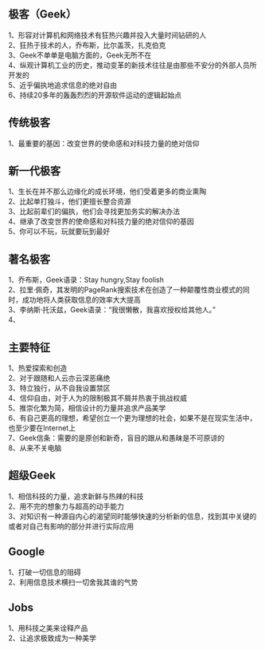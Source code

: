 
## 极客（Geek）   
1、形容对计算机和网络技术有狂热兴趣并投入大量时间钻研的人   
2、狂热于技术的人，乔布斯，比尔盖茨，扎克伯克     
3、Geek不单单是电脑方面的，Geek无所不在     
4、纵观计算机工业的历史，推动变革的新技术往往是由那些不安分的外部人员所开发的    
5、近乎偏执地追求信息的绝对自由     
6、持续20多年的轰轰烈烈的开源软件运动的逻辑起始点     

## 传统极客
1、最重要的基因：改变世界的使命感和对科技力量的绝对信仰    

## 新一代极客
1、生长在并不那么边缘化的成长环境，他们受着更多的商业熏陶    
2、比起单打独斗，他们更擅长整合资源   
3、比起前辈们的偏执，他们会寻找更加务实的解决办法   
4、继承了改变世界的使命感和对科技力量的绝对信仰的基因     
5、你可以不玩，玩就要玩到最好    

## 著名极客
1、乔布斯，Geek语录：Stay hungry,Stay foolish   
2、拉里·佩奇，其发明的PageRank搜索技术在创造了一种颠覆性商业模式的同时，成功地将人类获取信息的效率大大提高   
3、李纳斯·托沃兹，Geek语录：“我很懒散，我喜欢授权给其他人。”   
4、

## 主要特征  
1、热爱探索和创造   
2、对于跟随和人云亦云深恶痛绝   
3、特立独行，从不自我设置禁区   
4、信仰自由，对于人为的限制极其不屑并热衷于挑战权威     
5、推崇化繁为简，相信设计的力量并追求产品美学     
6、有自己更高的理想，希望创立一个更为理想的社会，如果不是在现实生活中，也至少要在Internet上     
7、Geek信条：需要的是原创和新奇，盲目的跟从和愚昧是不可原谅的    
8、从来不关电脑    

## 超级Geek
1、相信科技的力量，追求新鲜与热辣的科技   
2、用不完的想象力与超高的动手能力   
3、对知识有一种源自内心的渴望同时能够快速的分析新的信息，找到其中关键的或者对自己有影响的部分并进行实际应用  

## Google
1、打破一切信息的阻碍    
2、利用信息技术横扫一切舍我其谁的气势     

## Jobs
1、用科技之美来诠释产品   
2、让追求极致成为一种美学    


